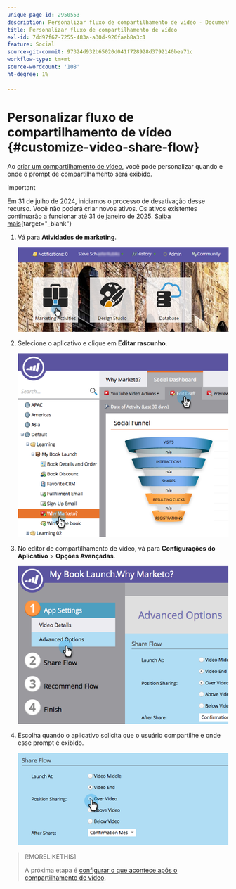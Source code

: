 ```yaml
---
unique-page-id: 2950553
description: Personalizar fluxo de compartilhamento de vídeo - Documentação do Marketo - Documentação do produto
title: Personalizar fluxo de compartilhamento de vídeo
exl-id: 7dd97f67-7255-483a-a30d-926faab8a3c1
feature: Social
source-git-commit: 97324d932b65020d041f728928d3792140bea71c
workflow-type: tm+mt
source-wordcount: '108'
ht-degree: 1%

---
```


# Personalizar fluxo de compartilhamento de vídeo {#customize-video-share-flow}

Ao [criar um compartilhamento de vídeo](/help/marketo/product-docs/demand-generation/landing-pages/free-form-landing-pages/add-a-video-to-a-free-form-landing-page.md), você pode personalizar quando e onde o prompt de compartilhamento será exibido.

>[!IMPORTANT]
>
>Em 31 de julho de 2024, iniciamos o processo de desativação desse recurso. Você não poderá criar novos ativos. Os ativos existentes continuarão a funcionar até 31 de janeiro de 2025. [Saiba mais](https://nation.marketo.com/t5/employee-blogs/marketo-engage-social-features-deprecation/ba-p/351977){target="_blank"}

1. Vá para **Atividades de marketing**.

   ![](assets/login-marketing-activities-2.png)

1. Selecione o aplicativo e clique em **Editar rascunho**.

   ![](assets/image2014-9-22-16-3a40-3a41.png)

1. No editor de compartilhamento de vídeo, vá para **Configurações do Aplicativo** > **Opções Avançadas**.

   ![](assets/image2014-9-22-16-3a41-3a3.png)

1. Escolha quando o aplicativo solicita que o usuário compartilhe e onde esse prompt é exibido.

   ![](assets/image2014-9-22-16-3a41-3a20.png)

>[!MORELIKETHIS]
>
>A próxima etapa é [configurar o que acontece após o compartilhamento de vídeo](/help/marketo/product-docs/demand-generation/social/configuring-social-actions/configure-after-share-prompts.md).
